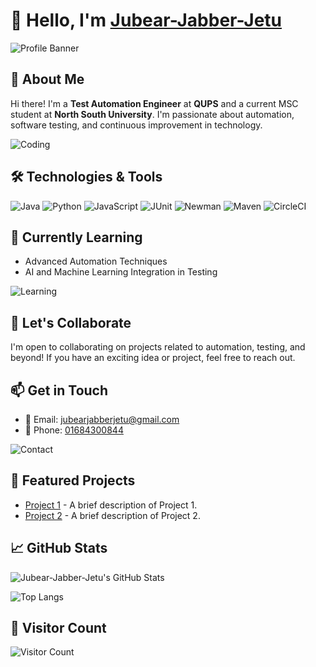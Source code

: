 # 👋 Hello, I'm [Jubear-Jabber-Jetu](https://github.com/Jubear-Jabber-Jetu) 

![Profile Banner](https://i.imgur.com/OjZLgZY.png) <!-- Replace with a high-quality, personalized banner image URL -->

## 🌟 About Me

Hi there! I'm a **Test Automation Engineer** at **QUPS** and a current MSC student at **North South University**. I'm passionate about automation, software testing, and continuous improvement in technology.

![Coding](https://img.shields.io/badge/Currently%20Learning-MSC%20at%20North%20South%20University-blue?logo=education&style=flat&logoColor=white)

## 🛠️ Technologies & Tools

![Java](https://img.shields.io/badge/Java-ED8B00?logo=java&logoColor=white)
![Python](https://img.shields.io/badge/Python-3776AB?logo=python&logoColor=white)
![JavaScript](https://img.shields.io/badge/JavaScript-F7DF1E?logo=javascript&logoColor=black)
![JUnit](https://img.shields.io/badge/JUnit-25A162?logo=junit&logoColor=white)
![Newman](https://img.shields.io/badge/Newman-5A4F7F?logo=newman&logoColor=white)
![Maven](https://img.shields.io/badge/Maven-C71A36?logo=apachemaven&logoColor=white)
![CircleCI](https://img.shields.io/badge/CircleCI-343434?logo=circleci&logoColor=white)

## 🌱 Currently Learning

- Advanced Automation Techniques
- AI and Machine Learning Integration in Testing

![Learning](https://img.shields.io/badge/Learning-AI%20and%20ML-brightgreen?logo=openai&logoColor=white)

## 🤝 Let's Collaborate

I'm open to collaborating on projects related to automation, testing, and beyond! If you have an exciting idea or project, feel free to reach out.

## 📫 Get in Touch

- 📧 Email: [jubearjabberjetu@gmail.com](mailto:jubearjabberjetu@gmail.com)
- 📱 Phone: [01684300844](tel:01684300844)

![Contact](https://img.shields.io/badge/Contact%20Me-Get%20In%20Touch-orange?logo=mail&logoColor=white)

## 🚀 Featured Projects

- [Project 1](https://github.com/Jubear-Jabber-Jetu/project1) - A brief description of Project 1.
- [Project 2](https://github.com/Jubear-Jabber-Jetu/project2) - A brief description of Project 2.

## 📈 GitHub Stats

![Jubear-Jabber-Jetu's GitHub Stats](https://github-readme-stats.vercel.app/api?username=Jubear-Jabber-Jetu&show_icons=true&hide_title=true&hide=prs&count_private=true&include_all_commits=true&theme=dracula)

![Top Langs](https://github-readme-stats.vercel.app/api/top-langs/?username=Jubear-Jabber-Jetu&layout=compact&theme=dracula)

## 👀 Visitor Count

![Visitor Count](https://visitor-badge.glitch.me/badge?page_id=Jubear-Jabber-Jetu.Jubear-Jabber-Jetu)

